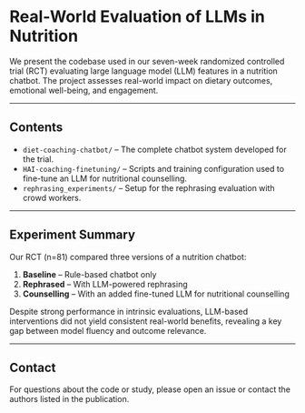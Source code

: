 # Real-World Evaluation of LLMs in Nutrition

We present the codebase used in our seven-week randomized controlled trial (RCT) evaluating large language model (LLM) features in a nutrition chatbot. The project assesses real-world impact on dietary outcomes, emotional well-being, and engagement.

---

## Contents

- `diet-coaching-chatbot/` – The complete chatbot system developed for the trial.
- `HAI-coaching-finetuning/` – Scripts and training configuration used to fine-tune an LLM for nutritional counselling.
- `rephrasing_experiments/` – Setup for the rephrasing evaluation with crowd workers.

---

## Experiment Summary

Our RCT (n=81) compared three versions of a nutrition chatbot:
1. **Baseline** – Rule-based chatbot only  
2. **Rephrased** – With LLM-powered rephrasing  
3. **Counselling** – With an added fine-tuned LLM for nutritional counselling

Despite strong performance in intrinsic evaluations, LLM-based interventions did not yield consistent real-world benefits, revealing a key gap between model fluency and outcome relevance.

---

## Contact

For questions about the code or study, please open an issue or contact the authors listed in the publication.
